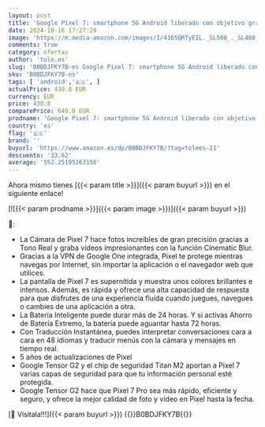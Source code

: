 ```yaml
---
layout: post
title: 'Google Pixel 7: smartphone 5G Android liberado con objetivo gran angular y batería de 24 horas de duración  128GB  de color nieve'
date: 2024-10-16 17:27:29
image: 'https://m.media-amazon.com/images/I/4165QRTyEIL._SL500_._SL400_.jpg'
comments: true
category: ofertas
author: 'tole.es'
slug: 'B0BDJFKY7B-es Google Pixel 7: smartphone 5G Android liberado con...'
sku: 'B0BDJFKY7B-es'
tags: [ 'android','🇪🇸', ]
actualPrice: 430.8 EUR
currency: EUR
price: 430.8
comparePrice: 649.0 EUR
prodname: 'Google Pixel 7: smartphone 5G Android liberado con objetivo gran angular y batería de 24 horas de duración  128GB  de color nieve'
country: 'es'
flag: '🇪🇸'
brand: ''
buyurl: 'https://www.amazon.es/dp/B0BDJFKY7B/?tag=tolees-21'
descuento: '33.62'
average: '552.25105263158'
---
```


Ahora mismo tienes [{{< param title >}}]({{< param buyurl >}}) en el siguiente enlace!

[![{{< param prodname >}}]({{< param image >}})]({{< param buyurl >}})

🔎:

- La Cámara de Pixel 7 hace fotos increíbles de gran precisión gracias a Tono Real y graba vídeos impresionantes con la función Cinematic Blur.
- Gracias a la VPN de Google One integrada, Pixel te protege mientras navegas por Internet, sin importar la aplicación o el navegador web que utilices.
- La pantalla de Pixel 7 es supernítida y muestra unos colores brillantes e intensos. Además, es rápida y ofrece una alta capacidad de respuesta para que disfrutes de una experiencia fluida cuando juegues, navegues o cambies de una aplicación a otra.
- La Batería Inteligente puede durar más de 24 horas. Y si activas Ahorro de Batería Extremo, la batería puede aguantar hasta 72 horas.
- Con Traducción Instantánea, puedes interpretar conversaciones cara a cara en 48 idiomas y traducir menús con la cámara y mensajes en tiempo real.
- 5 años de actualizaciones de Pixel
- Google Tensor G2 y el chip de seguridad Titan M2 aportan a Pixel 7 varias capas de seguridad para que tu información personal esté protegida.
- Google Tensor G2 hace que Pixel 7 Pro sea más rápido, eficiente y seguro, y ofrece la mejor calidad de foto y vídeo en Pixel hasta la fecha.

[🛒 Visítala!!!]({{< param buyurl >}})
{{<world>}}B0BDJFKY7B{{</world>}}
